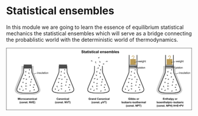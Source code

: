 Statistical ensembles
=======================

In this module we are going to learn the essence of equilibrium statistical mechanics the statistical ensembles which will serve as a bridge connecting the probablistic world with the deterministic world of thermodynamics. 

![](./figs/ensembl.png)


